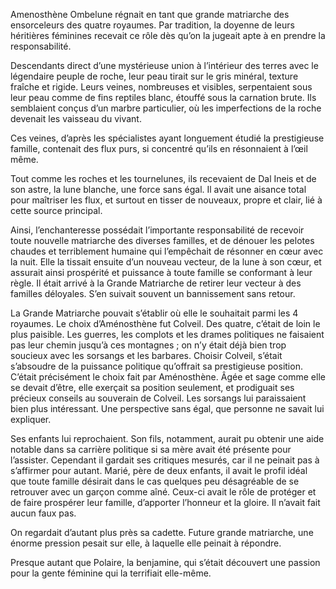 
Amenosthène Ombelune régnait en tant que grande matriarche des ensorceleurs des quatre royaumes. Par tradition, la doyenne de leurs héritières féminines recevait ce rôle dès qu’on la jugeait apte à en prendre la responsabilité.

Descendants direct d’une mystérieuse union à l’intérieur des terres avec le légendaire peuple de roche, leur peau tirait sur le gris minéral, texture fraîche et rigide. Leurs veines, nombreuses et visibles, serpentaient sous leur peau comme de fins reptiles blanc, étouffé sous la carnation brute. Ils semblaient conçus d’un marbre particulier, où les imperfections de la roche devenait les vaisseau du vivant.

Ces veines, d’après les spécialistes ayant longuement étudié la prestigieuse famille, contenait des flux purs, si concentré qu’ils en résonnaient à l’œil même.

Tout comme les roches et les tournelunes, ils recevaient de Dal Ineis et de son astre, la lune blanche, une force sans égal. Il avait une aisance total pour maîtriser les flux, et surtout en tisser de nouveaux, propre et clair, lié à cette source principal.

Ainsi, l’enchanteresse possédait l’importante responsabilité de recevoir toute nouvelle matriarche des diverses familles, et de dénouer les pelotes chaudes et terriblement humaine qui l’empêchait de résonner en cœur avec la nuit. Elle la tissait ensuite d’un nouveau vecteur, de la lune à son cœur, et assurait ainsi prospérité et puissance à toute famille se conformant à leur règle. Il était arrivé à la Grande Matriarche de retirer leur vecteur à des familles déloyales. S’en suivait souvent un bannissement sans retour.

La Grande Matriarche pouvait s’établir où elle le souhaitait parmi les 4 royaumes. Le choix d’Aménosthène fut Colveil. Des quatre, c’était de loin le plus paisible. Les guerres, les complots et les drames politiques ne faisaient pas leur chemin jusqu’à ces montagnes ; on n’y était déjà bien trop soucieux avec les sorsangs et les barbares. Choisir Colveil, s’était s’absoudre de la puissance politique qu’offrait sa prestigieuse position. C’était précisément le choix fait par Aménosthène. Âgée et sage comme elle se devait d’être, elle exerçait sa position seulement, et prodiguait ses précieux conseils au souverain de Colveil. Les sorsangs lui paraissaient bien plus intéressant. Une perspective sans égal, que personne ne savait lui expliquer.

Ses enfants lui reprochaient. Son fils, notamment, aurait pu obtenir une aide notable dans sa carrière politique si sa mère avait été présente pour l’assister. Cependant il gardait ses critiques mesurés, car il ne peinait pas à s’affirmer pour autant. Marié, père de deux enfants, il avait le profil idéal que toute famille désirait dans le cas quelques peu désagréable de se retrouver avec un garçon comme aîné. Ceux-ci avait le rôle de protéger et de faire prospérer leur famille, d’apporter l’honneur et la gloire. Il n’avait fait aucun faux pas.

On regardait d’autant plus près sa cadette. Future grande matriarche, une énorme pression pesait sur elle, à laquelle elle peinait à répondre.

Presque autant que Polaire, la benjamine, qui s’était découvert une passion pour la gente féminine qui la terrifiait elle-même.